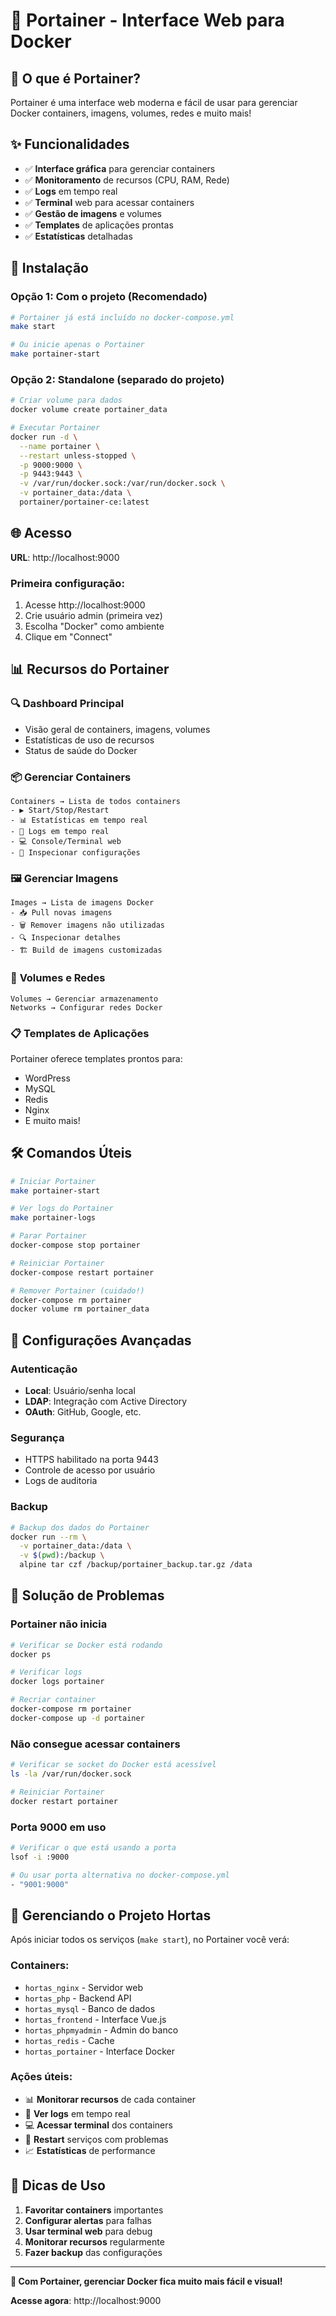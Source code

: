 # 🐳 Portainer - Interface Web para Docker

## 🎯 O que é Portainer?
Portainer é uma interface web moderna e fácil de usar para gerenciar Docker containers, imagens, volumes, redes e muito mais!

## ✨ Funcionalidades
- ✅ **Interface gráfica** para gerenciar containers
- ✅ **Monitoramento** de recursos (CPU, RAM, Rede)
- ✅ **Logs** em tempo real
- ✅ **Terminal** web para acessar containers
- ✅ **Gestão de imagens** e volumes
- ✅ **Templates** de aplicações prontas
- ✅ **Estatísticas** detalhadas

## 🚀 Instalação

### Opção 1: Com o projeto (Recomendado)
```bash
# Portainer já está incluído no docker-compose.yml
make start

# Ou inicie apenas o Portainer
make portainer-start
```

### Opção 2: Standalone (separado do projeto)
```bash
# Criar volume para dados
docker volume create portainer_data

# Executar Portainer
docker run -d \
  --name portainer \
  --restart unless-stopped \
  -p 9000:9000 \
  -p 9443:9443 \
  -v /var/run/docker.sock:/var/run/docker.sock \
  -v portainer_data:/data \
  portainer/portainer-ce:latest
```

## 🌐 Acesso
**URL**: http://localhost:9000

### Primeira configuração:
1. Acesse http://localhost:9000
2. Crie usuário admin (primeira vez)
3. Escolha "Docker" como ambiente
4. Clique em "Connect"

## 📊 Recursos do Portainer

### 🔍 **Dashboard Principal**
- Visão geral de containers, imagens, volumes
- Estatísticas de uso de recursos
- Status de saúde do Docker

### 📦 **Gerenciar Containers**
```
Containers → Lista de todos containers
- ▶️ Start/Stop/Restart
- 📊 Estatísticas em tempo real  
- 📝 Logs em tempo real
- 💻 Console/Terminal web
- 🔧 Inspecionar configurações
```

### 🖼️ **Gerenciar Imagens**
```
Images → Lista de imagens Docker
- 📥 Pull novas imagens
- 🗑️ Remover imagens não utilizadas
- 🔍 Inspecionar detalhes
- 🏗️ Build de imagens customizadas
```

### 💾 **Volumes e Redes**
```
Volumes → Gerenciar armazenamento
Networks → Configurar redes Docker
```

### 📋 **Templates de Aplicações**
Portainer oferece templates prontos para:
- WordPress
- MySQL
- Redis
- Nginx
- E muito mais!

## 🛠️ Comandos Úteis

```bash
# Iniciar Portainer
make portainer-start

# Ver logs do Portainer
make portainer-logs

# Parar Portainer
docker-compose stop portainer

# Reiniciar Portainer
docker-compose restart portainer

# Remover Portainer (cuidado!)
docker-compose rm portainer
docker volume rm portainer_data
```

## 🔧 Configurações Avançadas

### Autenticação
- **Local**: Usuário/senha local
- **LDAP**: Integração com Active Directory
- **OAuth**: GitHub, Google, etc.

### Segurança
- HTTPS habilitado na porta 9443
- Controle de acesso por usuário
- Logs de auditoria

### Backup
```bash
# Backup dos dados do Portainer
docker run --rm \
  -v portainer_data:/data \
  -v $(pwd):/backup \
  alpine tar czf /backup/portainer_backup.tar.gz /data
```

## 🐛 Solução de Problemas

### Portainer não inicia
```bash
# Verificar se Docker está rodando
docker ps

# Verificar logs
docker logs portainer

# Recriar container
docker-compose rm portainer
docker-compose up -d portainer
```

### Não consegue acessar containers
```bash
# Verificar se socket do Docker está acessível
ls -la /var/run/docker.sock

# Reiniciar Portainer
docker restart portainer
```

### Porta 9000 em uso
```bash
# Verificar o que está usando a porta
lsof -i :9000

# Ou usar porta alternativa no docker-compose.yml
- "9001:9000"
```

## 📱 **Gerenciando o Projeto Hortas**

Após iniciar todos os serviços (`make start`), no Portainer você verá:

### Containers:
- `hortas_nginx` - Servidor web
- `hortas_php` - Backend API
- `hortas_mysql` - Banco de dados  
- `hortas_frontend` - Interface Vue.js
- `hortas_phpmyadmin` - Admin do banco
- `hortas_redis` - Cache
- `hortas_portainer` - Interface Docker

### Ações úteis:
- 📊 **Monitorar recursos** de cada container
- 📝 **Ver logs** em tempo real
- 💻 **Acessar terminal** dos containers
- 🔄 **Restart** serviços com problemas
- 📈 **Estatísticas** de performance

## 🎯 **Dicas de Uso**

1. **Favoritar containers** importantes
2. **Configurar alertas** para falhas
3. **Usar terminal web** para debug
4. **Monitorar recursos** regularmente
5. **Fazer backup** das configurações

---

**🌟 Com Portainer, gerenciar Docker fica muito mais fácil e visual!**

**Acesse agora**: http://localhost:9000
